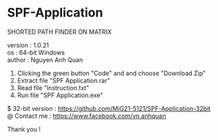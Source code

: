 # SPF-Application
SHORTED PATH FINDER ON MATRIX  

version : 1.0.21 \
os : 64-bit Windows \
author : Nguyen Anh Quan


1. Clicking the green button "Code" and and choose "Download Zip"
2. Extract file "SPF Application.rar"
3. Read file "Instruction.txt"
4. Run file "SPF Application.exe" 

$ 32-bit version : https://github.com/MiG21-5121/SPF-Application-32bit \
@ Contact me : https://www.facebook.com/vn.anhquan

Thank you !




